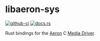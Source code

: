 # libaeron-sys

[![github-ci](https://github.com/bspeice/libaeron-sys/actions/workflows/ci.yml/badge.svg)](https://github.com/amoskvin/libaeron-sys/actions/workflows/ci.yml)
[![docs.rs](https://docs.rs/libaeron_driver-sys/badge.svg)](https://docs.rs/libaeron_driver-sys/)

Rust bindings for the [Aeron](https://github.com/real-logic/aeron) C [Media Driver](https://github.com/real-logic/aeron/tree/master/aeron-driver).
